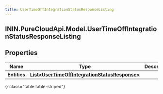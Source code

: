 ```yaml
---
title: UserTimeOffIntegrationStatusResponseListing
---
```

## ININ.PureCloudApi.Model.UserTimeOffIntegrationStatusResponseListing

## Properties

|Name | Type | Description | Notes|
|------------ | ------------- | ------------- | -------------|
| **Entities** | [**List&lt;UserTimeOffIntegrationStatusResponse&gt;**](UserTimeOffIntegrationStatusResponse.html) |  | [optional] |
{: class="table table-striped"}


